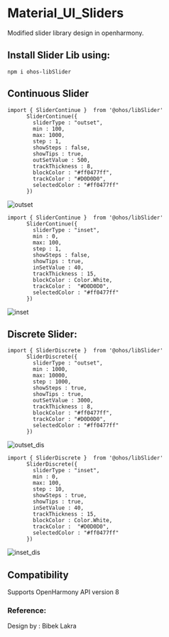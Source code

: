 # Material_UI_Sliders

Modified slider library design in openharmony.

## Install Slider Lib using:

```npm i ohos-libSlider```

## Continuous Slider
```ets
import { SliderContinue }  from '@ohos/libSlider'
      SliderContinue({
        sliderType : "outset",
        min : 100,
        max: 1000,
        step : 1,
        showSteps : false,
        showTips : true,
        outSetValue : 500,
        trackThickness : 8,
        blockColor : "#ff0477ff",
        trackColor : "#D0D0D0",
        selectedColor : "#ff0477ff"
      })
```
![outset](https://github.com/BibekLakra91/Material_UI_Sliders/blob/main/screenshot/outsetSlider.png)

```ets
import { SliderContinue }  from '@ohos/libSlider'
      SliderContinue({
        sliderType : "inset",
        min : 0,
        max: 100,
        step : 1,
        showSteps : false,
        showTips : true,
        inSetValue : 40,
        trackThickness : 15,
        blockColor : Color.White,
        trackColor :  "#D0D0D0",
        selectedColor : "#ff0477ff"
      })
```
![inset](https://github.com/BibekLakra91/Material_UI_Sliders/blob/main/screenshot/insetSlider.png)

## Discrete Slider: 
```ets
import { SliderDiscrete }  from '@ohos/libSlider'
      SliderDiscrete({
        sliderType : "outset",
        min : 1000,
        max: 10000,
        step : 1000,
        showSteps : true,
        showTips : true,
        outSetValue : 3000,
        trackThickness : 8,
        blockColor : "#ff0477ff",
        trackColor : "#D0D0D0",
        selectedColor : "#ff0477ff"
      })
```
![outset_dis](https://github.com/BibekLakra91/Material_UI_Sliders/blob/main/screenshot/outsetSlider-dis.png)

```ets
import { SliderDiscrete }  from '@ohos/libSlider'
      SliderDiscrete({
        sliderType : "inset",
        min : 0,
        max: 100,
        step : 10,
        showSteps : true,
        showTips : true,
        inSetValue : 40,
        trackThickness : 15,
        blockColor : Color.White,
        trackColor :  "#D0D0D0",
        selectedColor : "#ff0477ff"
      })
```
![inset_dis](https://github.com/BibekLakra91/Material_UI_Sliders/blob/main/screenshot/insetSlider_dis.png)

            
      


## Compatibility
Supports OpenHarmony API version 8

### Reference:
Design by : Bibek Lakra
